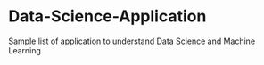 # Data-Science-Application
 Sample list of application to understand Data Science and Machine Learning 
